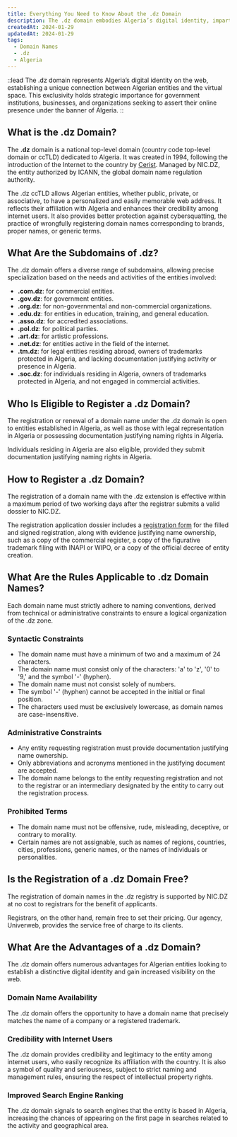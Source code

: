 ```yaml
---
title: Everything You Need to Know About the .dz Domain
description: The .dz domain embodies Algeria’s digital identity, imparting strategic significance to institutions, businesses, and organizations aiming to establish their online presence under the colors of Algeria.
createdAt: 2024-01-29
updatedAt: 2024-01-29
tags:
  - Domain Names
  - .dz
  - Algeria
---
```


::lead
The .dz domain represents Algeria’s digital identity on the web, establishing a unique connection between Algerian entities and the virtual space. This exclusivity holds strategic importance for government institutions, businesses, and organizations seeking to assert their online presence under the banner of Algeria.
::

## What is the .dz Domain?

The **.dz** domain is a national top-level domain (country code top-level domain or ccTLD) dedicated to Algeria. It was created in 1994, following the introduction of the Internet to the country by [Cerist](https://www.cerist.dz/). Managed by NIC.DZ, the entity authorized by ICANN, the global domain name regulation authority.

The .dz ccTLD allows Algerian entities, whether public, private, or associative, to have a personalized and easily memorable web address. It reflects their affiliation with Algeria and enhances their credibility among internet users. It also provides better protection against cybersquatting, the practice of wrongfully registering domain names corresponding to brands, proper names, or generic terms.

## What Are the Subdomains of .dz?

The .dz domain offers a diverse range of subdomains, allowing precise specialization based on the needs and activities of the entities involved:

- **.com.dz**: for commercial entities.
- **.gov.dz**: for government entities.
- **.org.dz**: for non-governmental and non-commercial organizations.
- **.edu.dz**: for entities in education, training, and general education.
- **.asso.dz**: for accredited associations.
- **.pol.dz**: for political parties.
- **.art.dz**: for artistic professions.
- **.net.dz**: for entities active in the field of the internet.
- **.tm.dz**: for legal entities residing abroad, owners of trademarks protected in Algeria, and lacking documentation justifying activity or presence in Algeria.
- **.soc.dz**: for individuals residing in Algeria, owners of trademarks protected in Algeria, and not engaged in commercial activities.

## Who Is Eligible to Register a .dz Domain?

The registration or renewal of a domain name under the .dz domain is open to entities established in Algeria, as well as those with legal representation in Algeria or possessing documentation justifying naming rights in Algeria.

Individuals residing in Algeria are also eligible, provided they submit documentation justifying naming rights in Algeria.

## How to Register a .dz Domain?

The registration of a domain name with the .dz extension is effective within a maximum period of two working days after the registrar submits a valid dossier to NIC.DZ.

The registration application dossier includes a [registration form](http://www.nic.dz/images/pdf_nic/formulaire.pdf) for the filled and signed registration, along with evidence justifying name ownership, such as a copy of the commercial register, a copy of the figurative trademark filing with INAPI or WIPO, or a copy of the official decree of entity creation.

## What Are the Rules Applicable to .dz Domain Names?

Each domain name must strictly adhere to naming conventions, derived from technical or administrative constraints to ensure a logical organization of the .dz zone.

### Syntactic Constraints

- The domain name must have a minimum of two and a maximum of 24 characters.
- The domain name must consist only of the characters: 'a' to 'z', '0' to '9,' and the symbol '-' (hyphen).
- The domain name must not consist solely of numbers.
- The symbol '-' (hyphen) cannot be accepted in the initial or final position.
- The characters used must be exclusively lowercase, as domain names are case-insensitive.

### Administrative Constraints

- Any entity requesting registration must provide documentation justifying name ownership.
- Only abbreviations and acronyms mentioned in the justifying document are accepted.
- The domain name belongs to the entity requesting registration and not to the registrar or an intermediary designated by the entity to carry out the registration process.

### Prohibited Terms

- The domain name must not be offensive, rude, misleading, deceptive, or contrary to morality.
- Certain names are not assignable, such as names of regions, countries, cities, professions, generic names, or the names of individuals or personalities.

## Is the Registration of a .dz Domain Free?

The registration of domain names in the .dz registry is supported by NIC.DZ at no cost to registrars for the benefit of applicants.

Registrars, on the other hand, remain free to set their pricing. Our agency, Univerweb, provides the service free of charge to its clients.

## What Are the Advantages of a .dz Domain?

The .dz domain offers numerous advantages for Algerian entities looking to establish a distinctive digital identity and gain increased visibility on the web.

### Domain Name Availability

The .dz domain offers the opportunity to have a domain name that precisely matches the name of a company or a registered trademark.

### Credibility with Internet Users

The .dz domain provides credibility and legitimacy to the entity among internet users, who easily recognize its affiliation with the country. It is also a symbol of quality and seriousness, subject to strict naming and management rules, ensuring the respect of intellectual property rights.

### Improved Search Engine Ranking

The .dz domain signals to search engines that the entity is based in Algeria, increasing the chances of appearing on the first page in searches related to the activity and geographical area.
